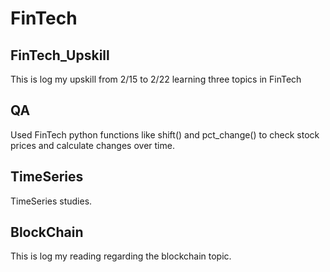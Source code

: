 # FinTech
FinTech_Upskill
----
This is log my upskill from 2/15 to 2/22 learning three topics in FinTech



## QA
Used FinTech python functions like shift() and pct_change() to check stock prices and calculate changes over time.


## TimeSeries

TimeSeries studies.

## BlockChain

This is log my reading regarding the blockchain topic.